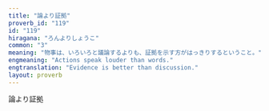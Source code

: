 ```yaml
---
title: "論より証拠"
proverb_id: "119"
id: "119"
hiragana: "ろんよりしょうこ"
common: "3"
meaning: "物事は、いろいろと議論するよりも、証拠を示す方がはっきりするということ。"
engmeaning: "Actions speak louder than words."
engtranslation: "Evidence is better than discussion."
layout: proverb
---
```


論より証拠

